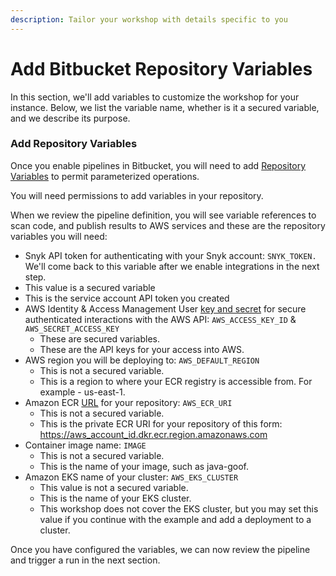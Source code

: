 ```yaml
---
description: Tailor your workshop with details specific to you
---
```


# Add Bitbucket Repository Variables

In this section, we'll add variables to customize the workshop for your instance.  Below, we list the variable name, whether is it a secured variable, and we describe its purpose.

### Add Repository Variables

Once you enable pipelines in Bitbucket, you will need to add [Repository Variables](../../../setting-up-your-workshops/atlassian-integrations/atlassian-bitbucket-pipeline-variables.md) to permit parameterized operations. &#x20;

You will need permissions to add variables in your repository.

When we review the pipeline definition, you will see variable references to scan code, and publish results to AWS services and these are the repository variables you will need:

* Snyk API token for authenticating with your Snyk account: `SNYK_TOKEN.` We'll come back to this variable after we enable integrations in the next step.
* This value is a secured variable
* This is the service account API token you created
* AWS Identity & Access Management User [key and secret](https://docs.aws.amazon.com/IAM/latest/UserGuide/id\_credentials\_access-keys.html) for secure authenticated interactions with the AWS API: `AWS_ACCESS_KEY_ID` & `AWS_SECRET_ACCESS_KEY`
  * These are secured variables.
  * These are the API keys for your access into AWS.
* AWS region you will be deploying to: `AWS_DEFAULT_REGION`
  * This is not a secured variable.
  * This is a region to where your ECR registry is accessible from.  For example - us-east-1.
* Amazon ECR [URL](https://docs.aws.amazon.com/AmazonECR/latest/userguide/Registries.html) for your repository: `AWS_ECR_URI`
  * This is not a secured variable.
  * This is the private ECR URI for your repository of this form: [https://aws\_account\_id.dkr.ecr.region.amazonaws.com](https://aws\_account\_id.dkr.ecr.region.amazonaws.com)
* Container image name: `IMAGE`
  * This is not a secured variable.
  * This is the name of your image, such as java-goof.
* Amazon EKS name of your cluster: `AWS_EKS_CLUSTER`
  * This value is not a secured variable.
  * This is the name of your EKS cluster.
  * This workshop does not cover the EKS cluster, but you may set this value if you continue with the example and add a deployment to a cluster.

Once you have configured the variables, we can now review the pipeline and trigger a run in the next section.
